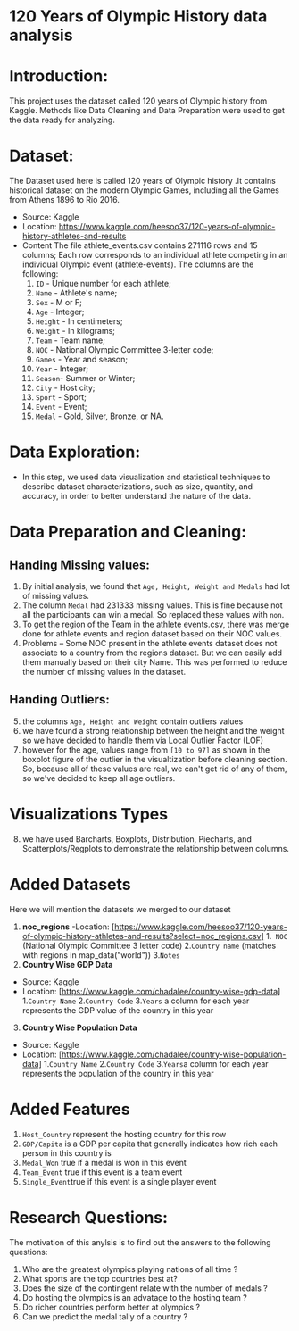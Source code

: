 # 120 Years of Olympic History data analysis

# Introduction:
This project uses the dataset called 120 years of Olympic history from
Kaggle. Methods like Data Cleaning and Data Preparation were used to get the data ready for analyzing.

# Dataset:
The Dataset used here is called 120 years of Olympic history .It contains historical dataset on the modern Olympic Games, including all the Games from Athens 1896 to Rio 2016.
- Source: Kaggle
- Location: https://www.kaggle.com/heesoo37/120-years-of-olympic-history-athletes-and-results
- Content
The file athlete_events.csv contains 271116 rows and 15 columns; Each row corresponds to an individual athlete competing in an individual Olympic event (athlete-events). 
The columns are the following:<br>
	1. `ID` - Unique number for each athlete;
	2. `Name` - Athlete's name;
	3. `Sex` - M or F;
	4. `Age` - Integer;
	5. `Height` - In centimeters;
	6. `Weight` - In kilograms;
	7. `Team` - Team name;
	8. `NOC` - National Olympic Committee 3-letter code;
	9. `Games` - Year and season;
	10. `Year` - Integer;
	11. `Season`- Summer or Winter;
	12. `City` - Host city;
	13. `Sport` - Sport;
	14. `Event` - Event;
	15. `Medal` - Gold, Silver, Bronze, or NA.


# Data Exploration: 
- In this step, we used data visualization and statistical techniques to describe dataset characterizations, such as size, quantity, and accuracy, in order to better understand the nature of the data.


# Data Preparation and Cleaning:
## Handing Missing values:
 1. By initial analysis, we found that `Age, Height, Weight and Medals` had lot of missing values. 
 2. The column `Medal` had 231333 missing values. This is fine because not all the participants can win a medal. So replaced these values with `non`.
 3. To get the region of the Team in the athlete events.csv, there was merge done for athlete events and region dataset based on their NOC values.
 4. Problems – Some NOC present in the athlete events dataset does not associate to a country from the regions dataset. But we can easily add them manually based on their city Name. This was performed to reduce the number of missing values in the dataset.
## Handing Outliers:
 5. the columns `Age, Height and Weight` contain outliers values 
 6. we have found a strong relationship between the height and the weight so we have decided to handle them via Local Outlier Factor (LOF) 
 7. however for the age,  values range from  `[10 to 97]`  as shown in the boxplot figure of the outlier in the visualtization before cleaning section. So, because all of these values are real, we can't get rid of any of them, so we've decided to keep all age outliers.
# Visualizations Types
 8. we have used Barcharts, Boxplots, Distribution, Piecharts, and Scatterplots/Regplots to demonstrate the relationship between columns. 
# Added Datasets
Here we will mention the datasets we merged to our dataset
 1. **noc_regions**
 -Location:  [https://www.kaggle.com/heesoo37/120-years-of-olympic-history-athletes-and-results?select=noc_regions.csv]
 1.` NOC` (National Olympic Committee 3 letter code)
 2.`Country name` (matches with regions in  map_data("world"))
  3.`Notes`
 2. **Country Wise GDP Data**
 -  Source: Kaggle
-   Location:  [https://www.kaggle.com/chadalee/country-wise-gdp-data]
1.`Country Name`
2.`Country Code`
3.`Years` a column for each year represents the GDP value of the country in this year
3.  **Country Wise Population Data** 
-   Source: Kaggle
-   Location:  [https://www.kaggle.com/chadalee/country-wise-population-data]
1.`Country Name`
2.`Country Code`
3.`Years`a column for each year represents the population of the country in this year


# Added Features

 1. `Host_Country` represent the hosting country for this row
 2. `GDP/Capita` is a GDP per capita that generally indicates how rich each person in this country is
 3. `Medal_Won` true if a medal is won in this event
 4. `Team_Event` true if this event is a team event 
 5. `Single_Event`true if this event is a single player event

# Research Questions:
The motivation of this anylsis is to find out the answers to the following questions: 

1. Who are the greatest olympics playing nations of all time ?
2.  What sports are the top countries best at?
3.  Does the size of the contingent relate with the number of medals ?
4.  Do hosting the olympics is an advatage to the hosting team ?
5.  Do richer countries perform better at olympics ?
6.  Can we predict the medal tally of a country ?
```

